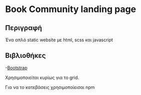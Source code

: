 # Book Community landing page

## Περιγραφή

Ένα απλό static website με html, scss και javascript

## Βιβλιοθήκες

-[Bootstrap](https://getbootstrap.com/)

Χρησιμοποιείται κυρίως για το grid. 

Για να το κατεβάσεις χρησιμοποίεισαι npm


